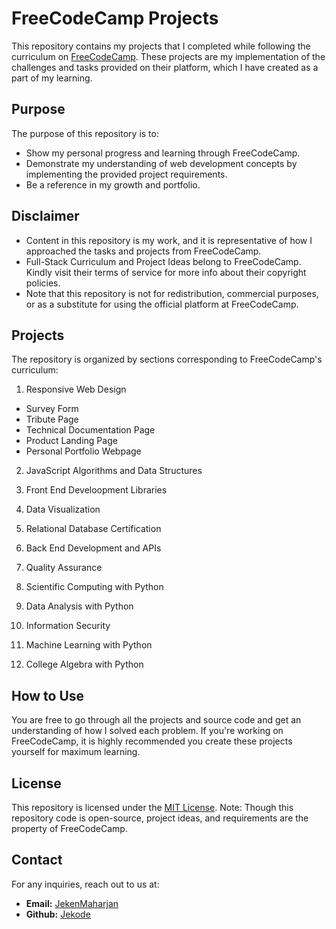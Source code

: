 
# FreeCodeCamp Projects

This repository contains my projects that I completed while following the curriculum on [FreeCodeCamp](https://www.freecodecamp.org/). These projects are my implementation of the challenges and tasks provided on their platform, which I have created as a part of my learning.



## Purpose
The purpose of this repository is to:
- Show my personal progress and learning through FreeCodeCamp.
- Demonstrate my understanding of web development concepts by implementing the provided project requirements.
- Be a reference in my growth and portfolio.
## Disclaimer

- Content in this repository is my work, and it is representative of how I approached the tasks and projects from FreeCodeCamp.
- Full-Stack Curriculum and Project Ideas belong to FreeCodeCamp. Kindly visit their terms of service for more info about their copyright policies.
- Note that this repository is not for redistribution, commercial purposes, or as a substitute for using the official platform at FreeCodeCamp.
## Projects

The repository is organized by sections corresponding to FreeCodeCamp's curriculum:

1. Responsive Web Design
- Survey Form
- Tribute Page
- Technical Documentation Page
- Product Landing Page
- Personal Portfolio Webpage

2. JavaScript Algorithms and Data Structures

3. Front End Develoopment Libraries

4. Data Visualization

5. Relational Database Certification

6. Back End Development and APIs

7. Quality Assurance

8. Scientific Computing with Python

9. Data Analysis with Python

10. Information Security

11. Machine Learning with Python

12. College Algebra with Python
## How to Use

You are free to go through all the projects and source code and get an understanding of how I solved each problem. If you're working on FreeCodeCamp, it is highly recommended you create these projects yourself for maximum learning.
## License

This repository is licensed under the [MIT License](https://choosealicense.com/licenses/mit/).
Note: Though this repository code is open-source, project ideas, and requirements are the property of FreeCodeCamp.
## Contact

For any inquiries, reach out to us at:
- **Email:** [JekenMaharjan](maharjanjeken@gmail.com)
- **Github:** [Jekode](https://github.com/JekenMaharjan)
